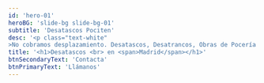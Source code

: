 ```yaml
---
id: 'hero-01'
heroBG: 'slide-bg slide-bg-01'
subtitle: 'Desatascos Pociten'
desc: '<p class="text-white"
>No cobramos desplazamiento. Desatascos, Desatrancos, Obras de Pocería con los mejores precios. Llámanos sin compromiso.</p>'
title: '<h1>Desatascos <br> en <span>Madrid</span></h1>'
btnSecondaryText: 'Contacta'
btnPrimaryText: 'Llámanos'
---
```

